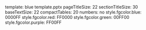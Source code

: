 template: blue template.pptx
pageTitleSize: 22
sectionTitleSize: 30
baseTextSize: 22
compactTables: 20
numbers: no
style.fgcolor.blue: 0000FF
style.fgcolor.red: FF0000
style.fgcolor.green: 00FF00
style.fgcolor.purple: FF00FF